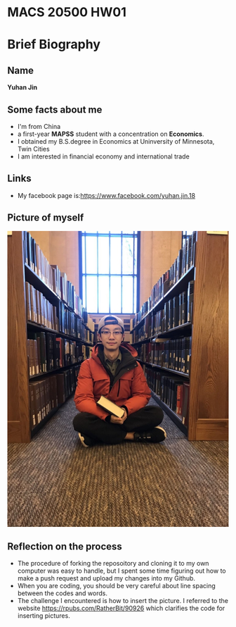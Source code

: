 # MACS 20500 HW01

# Brief Biography

## Name
**Yuhan Jin**

## Some facts about me 

* I'm from China
* a first-year **MAPSS** student with a concentration on **Economics**. 
* I obtained my B.S.degree in Economics at Uninversity of Minnesota, Twin Cities
* I am interested in financial economy and international trade

## Links
* My facebook page is:https://www.facebook.com/yuhan.jin.18

## Picture of myself
![profile picture](Yuhan.jpg)

## Reflection on the process 
* The procedure of forking the reposoitory and cloning it to my own computer was easy to handle, but I spent some time figuring out how to make a push request and upload my changes into my Github.
* When you are coding, you should be very careful about line spacing between the codes and words. 
* The challenge I encountered is how to insert the picture. I referred to the website https://rpubs.com/RatherBit/90926 which clarifies the code for inserting pictures.
